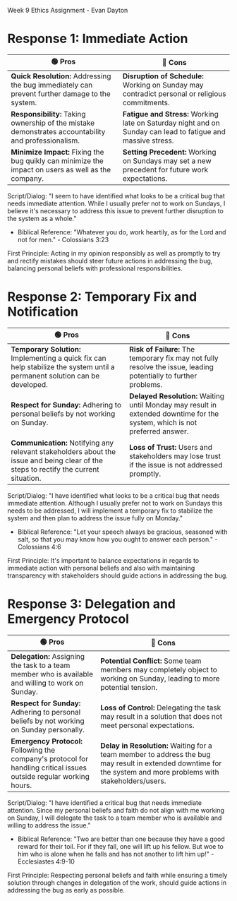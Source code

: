 Week 9 Ethics Assignment - Evan Dayton

# Response 1: Immediate Action

| 🟢 Pros                                  | 🔴 Cons                                                            |
|--------------------------------------|--------------------------------------------------------------------|
| **Quick Resolution:** Addressing the bug immediately can prevent further damage to the system. | **Disruption of Schedule:** Working on Sunday may contradict personal or religious commitments. |
| **Responsibility:** Taking ownership of the mistake demonstrates accountability and professionalism. | **Fatigue and Stress:** Working late on Saturday night and on Sunday can lead to fatigue and massive stress. |
| **Minimize Impact:** Fixing the bug quikly can minimize the impact on users as well as the company. | **Setting Precedent:** Working on Sundays may set a new precedent for future work expectations. |

Script/Dialog:
"I seem to have identified what looks to be a critical bug that needs immediate attention. While I usually prefer not to work on Sundays, I believe it's necessary to address this issue to prevent further disruption to the system as a whole."

* Biblical Reference:
"Whatever you do, work heartily, as for the Lord and not for men." - Colossians 3:23

First Principle:
Acting in my opinion responsibly as well as promptly to try and rectify mistakes should steer future actions in addressing the bug, balancing personal beliefs with professional responsibilities.

# Response 2: Temporary Fix and Notification

| 🟢 Pros                               | 🔴 Cons                                                            |
|--------------------------------------|--------------------------------------------------------------------|
| **Temporary Solution:** Implementing a quick fix can help stabilize the system until a permanent solution can be developed. | **Risk of Failure:** The temporary fix may not fully resolve the issue, leading potentially to further problems. |
| **Respect for Sunday:** Adhering to personal beliefs by not working on Sunday. | **Delayed Resolution:** Waiting until Monday may result in extended downtime for the system, which is not preferred answer. |
| **Communication:** Notifying any relevant stakeholders about the issue and being clear of the steps to rectify the current situation. | **Loss of Trust:** Users and stakeholders may lose trust if the issue is not addressed promptly. |

Script/Dialog:
"I have identified what looks to be a critical bug that needs immediate attention. Although I usually prefer not to work on Sundays this needs to be addressed, I will implement a temporary fix to stabilize the system and then plan to address the issue fully on Monday."

* Biblical Reference:
"Let your speech always be gracious, seasoned with salt, so that you may know how you ought to answer each person." - Colossians 4:6

First Principle:
It's important to balance expectations in regards to immediate action with personal beliefs and also with maintaining transparency with stakeholders should guide actions in addressing the bug.

# Response 3: Delegation and Emergency Protocol

| 🟢 Pros                               | 🔴 Cons                                                            |
|--------------------------------------|--------------------------------------------------------------------|
| **Delegation:** Assigning the task to a team member who is available and willing to work on Sunday. | **Potential Conflict:** Some team members may completely object to working on Sunday, leading to more potential tension. |
| **Respect for Sunday:** Adhering to personal beliefs by not working on Sunday personally. | **Loss of Control:** Delegating the task may result in a solution that does not meet personal expectations. |
| **Emergency Protocol:** Following the company's protocol for handling critical issues outside regular working hours. | **Delay in Resolution:** Waiting for a team member to address the bug may result in extended downtime for the system and more problems with stakeholders/users. |

Script/Dialog:
"I have identified a critical bug that needs immediate attention. Since my personal beliefs and faith do not align with me working on Sunday, I will delegate the task to a team member who is available and willing to address the issue."

* Biblical Reference:
"Two are better than one because they have a good reward for their toil. For if they fall, one will lift up his fellow. But woe to him who is alone when he falls and has not another to lift him up!" - Ecclesiastes 4:9-10

First Principle:
Respecting personal beliefs and faith while ensuring a timely solution through changes in delegation of the work, should guide actions in addressing the bug as early as possible.
